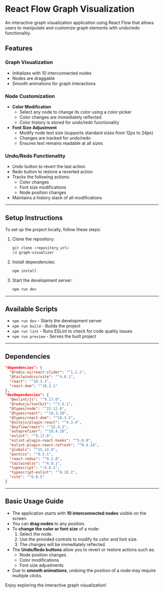 # React Flow Graph Visualization

An interactive graph visualization application using React Flow that allows users to manipulate and customize graph elements with undo/redo functionality.

## Features

### Graph Visualization
- Initializes with 10 interconnected nodes
- Nodes are draggable
- Smooth animations for graph interactions

### Node Customization
- **Color Modification**
  - Select any node to change its color using a color picker
  - Color changes are immediately reflected
  - Color history is stored for undo/redo functionality
- **Font Size Adjustment**
  - Modify node text size (supports standard sizes from 12px to 24px)
  - Changes are tracked for undo/redo
  - Ensures text remains readable at all sizes

### Undo/Redo Functionality
- Undo button to revert the last action
- Redo button to restore a reverted action
- Tracks the following actions:
  - Color changes
  - Font size modifications
  - Node position changes
- Maintains a history stack of all modifications

---

## Setup Instructions

To set up the project locally, follow these steps:

1. Clone the repository:
   ```sh
   git clone <repository_url>
   cd graph-visualizer
   ```
2. Install dependencies:
   ```sh
   npm install
   ```
3. Start the development server:
   ```sh
   npm run dev
   ```

---

## Available Scripts

- `npm run dev` - Starts the development server
- `npm run build` - Builds the project
- `npm run lint` - Runs ESLint to check for code quality issues
- `npm run preview` - Serves the built project

---

## Dependencies

```json
"dependencies": {
  "@radix-ui/react-slider": "^1.2.2",
  "@tailwindcss/vite": "^4.0.1",
  "react": "^18.3.1",
  "react-dom": "^18.3.1"
},
"devDependencies": {
  "@eslint/js": "^9.17.0",
  "@reduxjs/toolkit": "^2.5.1",
  "@types/node": "^22.12.0",
  "@types/react": "^18.3.18",
  "@types/react-dom": "^18.3.5",
  "@vitejs/plugin-react": "^4.3.4",
  "@xyflow/react": "^12.4.2",
  "autoprefixer": "^10.4.20",
  "eslint": "^9.17.0",
  "eslint-plugin-react-hooks": "^5.0.0",
  "eslint-plugin-react-refresh": "^0.4.16",
  "globals": "^15.14.0",
  "postcss": "^8.5.1",
  "react-redux": "^9.2.0",
  "tailwindcss": "^4.0.1",
  "typescript": "~5.6.2",
  "typescript-eslint": "^8.18.2",
  "vite": "^6.0.5"
}
```

---

## Basic Usage Guide

- The application starts with **10 interconnected nodes** visible on the screen.
- You can **drag nodes** to any position.
- To **change the color or font size** of a node:
  1. Select the node.
  2. Use the provided controls to modify its color and font size.
  3. The changes will be immediately reflected.
- The **Undo/Redo buttons** allow you to revert or restore actions such as:
  - Node position changes
  - Color modifications
  - Font size adjustments
- Due to **smooth animations**, undoing the position of a node may require multiple clicks.

Enjoy exploring the interactive graph visualization!

